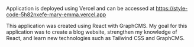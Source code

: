 Application is deployed using Vercel and can be accessed at https://style-code-5h82nxefe-mary-emma.vercel.app

This application was created using React with GraphCMS. My goal for this application was to create a blog website, strengthen my knowledge of React, and learn new technologies such as Tailwind CSS and GraphCMS.
